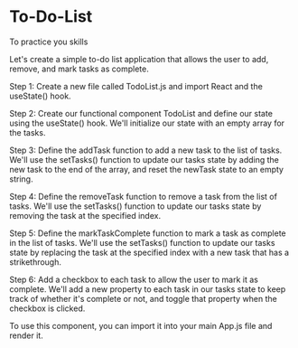 # To-Do-List
To practice you skills

Let's create a simple to-do list application that allows the user to add, remove, and mark tasks as complete.

Step 1: Create a new file called TodoList.js and import React and the useState() hook.

Step 2: Create our functional component TodoList and define our state using the useState() hook. We'll initialize our state with an empty array for the tasks.

Step 3: Define the addTask function to add a new task to the list of tasks. We'll use the setTasks() function to update our tasks state by adding the new task to the end of the array, and reset the newTask state to an empty string.

Step 4: Define the removeTask function to remove a task from the list of tasks. We'll use the setTasks() function to update our tasks state by removing the task at the specified index.

Step 5: Define the markTaskComplete function to mark a task as complete in the list of tasks. We'll use the setTasks() function to update our tasks state by replacing the task at the specified index with a new task that has a strikethrough.

Step 6: Add a checkbox to each task to allow the user to mark it as complete. We'll add a new property to each task in our tasks state to keep track of whether it's complete or not, and toggle that property when the checkbox is clicked.

To use this component, you can import it into your main App.js file and render it.
